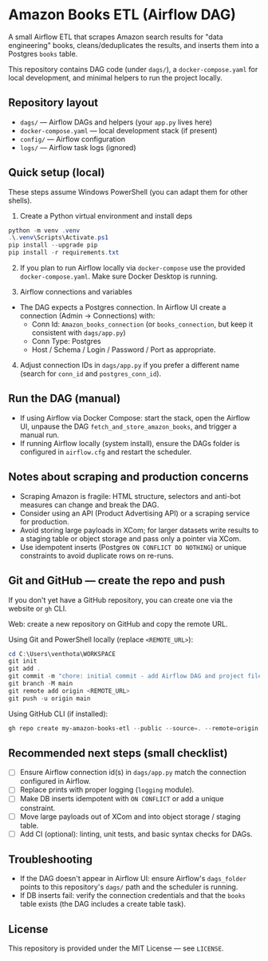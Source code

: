 # Amazon Books ETL (Airflow DAG)

A small Airflow ETL that scrapes Amazon search results for "data engineering" books, cleans/deduplicates the results, and inserts them into a Postgres `books` table.

This repository contains DAG code (under `dags/`), a `docker-compose.yaml` for local development, and minimal helpers to run the project locally.

## Repository layout

- `dags/` — Airflow DAGs and helpers (your `app.py` lives here)
- `docker-compose.yaml` — local development stack (if present)
- `config/` — Airflow configuration
- `logs/` — Airflow task logs (ignored)

## Quick setup (local)

These steps assume Windows PowerShell (you can adapt them for other shells).

1. Create a Python virtual environment and install deps

```powershell
python -m venv .venv
.\.venv\Scripts\Activate.ps1
pip install --upgrade pip
pip install -r requirements.txt
```

2. If you plan to run Airflow locally via `docker-compose` use the provided `docker-compose.yaml`. Make sure Docker Desktop is running.

3. Airflow connections and variables

- The DAG expects a Postgres connection. In Airflow UI create a connection (Admin → Connections) with:
  - Conn Id: `Amazon_books_connection` (or `books_connection`, but keep it consistent with `dags/app.py`)
  - Conn Type: Postgres
  - Host / Schema / Login / Password / Port as appropriate.

4. Adjust connection IDs in `dags/app.py` if you prefer a different name (search for `conn_id` and `postgres_conn_id`).

## Run the DAG (manual)

- If using Airflow via Docker Compose: start the stack, open the Airflow UI, unpause the DAG `fetch_and_store_amazon_books`, and trigger a manual run.
- If running Airflow locally (system install), ensure the DAGs folder is configured in `airflow.cfg` and restart the scheduler.

## Notes about scraping and production concerns

- Scraping Amazon is fragile: HTML structure, selectors and anti-bot measures can change and break the DAG.
- Consider using an API (Product Advertising API) or a scraping service for production.
- Avoid storing large payloads in XCom; for larger datasets write results to a staging table or object storage and pass only a pointer via XCom.
- Use idempotent inserts (Postgres `ON CONFLICT DO NOTHING`) or unique constraints to avoid duplicate rows on re-runs.

## Git and GitHub — create the repo and push

If you don't yet have a GitHub repository, you can create one via the website or `gh` CLI.

Web: create a new repository on GitHub and copy the remote URL.

Using Git and PowerShell locally (replace `<REMOTE_URL>`):

```powershell
cd C:\Users\venthota\WORKSPACE
git init
git add .
git commit -m "chore: initial commit - add Airflow DAG and project files"
git branch -M main
git remote add origin <REMOTE_URL>
git push -u origin main
```

Using GitHub CLI (if installed):

```powershell
gh repo create my-amazon-books-etl --public --source=. --remote=origin --push
```

## Recommended next steps (small checklist)

- [ ] Ensure Airflow connection id(s) in `dags/app.py` match the connection configured in Airflow.
- [ ] Replace prints with proper logging (`logging` module).
- [ ] Make DB inserts idempotent with `ON CONFLICT` or add a unique constraint.
- [ ] Move large payloads out of XCom and into object storage / staging table.
- [ ] Add CI (optional): linting, unit tests, and basic syntax checks for DAGs.

## Troubleshooting

- If the DAG doesn't appear in Airflow UI: ensure Airflow's `dags_folder` points to this repository's `dags/` path and the scheduler is running.
- If DB inserts fail: verify the connection credentials and that the `books` table exists (the DAG includes a create table task).

## License

This repository is provided under the MIT License — see `LICENSE`.

